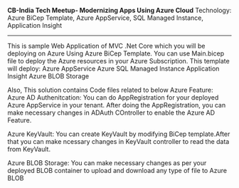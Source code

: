 **CB-India Tech Meetup- Modernizing Apps Using Azure Cloud**
Technology: Azure BiCep Template, Azure AppService, SQL Managed Instance, Application Insight

---------------------------------------
This is sample Web Application of MVC .Net Core which you will be deploying on Azure Using Azure BiCep Template.
You can use Main.bicep file to deploy the Azure resources in your Azure Subscription.
This template will deploy:
  Azure AppService
  Azure SQL Managed Instance
  Application Insight
  Azure BLOB Storage

Also, This solution contains Code files related to below Azure Feature:
  Azure AD Authenitcation: You can do AppRegistration for your deployed Azure AppService in your tenant.
                            After doing the AppRegistration, you can make necessary changes in ADAuth COntroller to enable the Azure AD Feature.
                            
  Azure KeyVault: You can create KeyVault by modifying BiCep template.After that you can make ncessary changes in KeyVault controller to read the data from KeyVault.

  Azure BLOB Storage: You can make necessary changes as per your deployed BLOB container to upload and download any type of file to Azure BLOB

